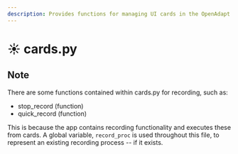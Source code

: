 ```yaml
---
description: Provides functions for managing UI cards in the OpenAdapt application.
---
```


# ☀ cards.py

## Note

There are some functions contained within cards.py for recording, such as:

* stop\_record (function)
* quick\_record (function)

This is because the app contains recording functionality and executes these from cards. A global variable, `record_proc` is used throughout this file, to represent an existing recording process -- if it exists.
